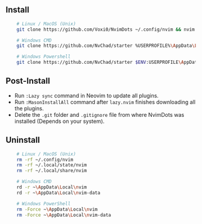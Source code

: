 ## Install
```bash
    # Linux / MacOS (Unix)
    git clone https://github.com/Voxi0/NvimDots ~/.config/nvim && nvim

    # Windows CMD
    git clone https://github.com/NvChad/starter %USERPROFILE%\AppData\Local\nvim && nvim

    # Windows Powershell
    git clone https://github.com/NvChad/starter $ENV:USERPROFILE\AppData\Local\nvim && nvim
```
## Post-Install
- Run `:Lazy sync` command in Neovim to update all plugins.
- Run `:MasonInstallAll` command after `lazy.nvim` finishes downloading all the plugins.
- Delete the `.git` folder and `.gitignore` file from where NvimDots was installed (Depends on your system).
## Uninstall
```bash
    # Linux / MacOS (Unix)
    rm -rf ~/.config/nvim
    rm -rf ~/.local/state/nvim
    rm -rf ~/.local/share/nvim

    # Windows CMD
    rd -r ~\AppData\Local\nvim
    rd -r ~\AppData\Local\nvim-data

    # Windows PowerShell
    rm -Force ~\AppData\Local\nvim
    rm -Force ~\AppData\Local\nvim-data
```
